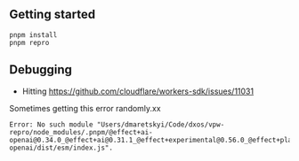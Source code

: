 ## Getting started

```
pnpm install
pnpm repro
```

## Debugging

- Hitting https://github.com/cloudflare/workers-sdk/issues/11031

Sometimes getting this error randomly.xx

```
Error: No such module "Users/dmaretskyi/Code/dxos/vpw-repro/node_modules/.pnpm/@effect+ai-openai@0.34.0_@effect+ai@0.31.1_@effect+experimental@0.56.0_@effect+platform@0.92._hzv5wf6kwlojwx3xitzxy4qiqu/node_modules/@effect/ai-openai/dist/esm/index.js".
```
